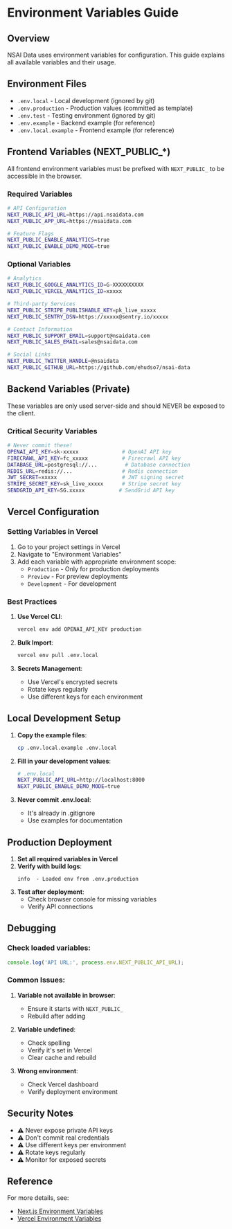 # Environment Variables Guide

## Overview

NSAI Data uses environment variables for configuration. This guide explains all available variables and their usage.

## Environment Files

- `.env.local` - Local development (ignored by git)
- `.env.production` - Production values (committed as template)
- `.env.test` - Testing environment (ignored by git)
- `.env.example` - Backend example (for reference)
- `.env.local.example` - Frontend example (for reference)

## Frontend Variables (NEXT_PUBLIC_*)

All frontend environment variables must be prefixed with `NEXT_PUBLIC_` to be accessible in the browser.

### Required Variables

```bash
# API Configuration
NEXT_PUBLIC_API_URL=https://api.nsaidata.com
NEXT_PUBLIC_APP_URL=https://nsaidata.com

# Feature Flags
NEXT_PUBLIC_ENABLE_ANALYTICS=true
NEXT_PUBLIC_ENABLE_DEMO_MODE=true
```

### Optional Variables

```bash
# Analytics
NEXT_PUBLIC_GOOGLE_ANALYTICS_ID=G-XXXXXXXXXX
NEXT_PUBLIC_VERCEL_ANALYTICS_ID=xxxxx

# Third-party Services
NEXT_PUBLIC_STRIPE_PUBLISHABLE_KEY=pk_live_xxxxx
NEXT_PUBLIC_SENTRY_DSN=https://xxxxx@sentry.io/xxxxx

# Contact Information
NEXT_PUBLIC_SUPPORT_EMAIL=support@nsaidata.com
NEXT_PUBLIC_SALES_EMAIL=sales@nsaidata.com

# Social Links
NEXT_PUBLIC_TWITTER_HANDLE=@nsaidata
NEXT_PUBLIC_GITHUB_URL=https://github.com/ehudso7/nsai-data
```

## Backend Variables (Private)

These variables are only used server-side and should NEVER be exposed to the client.

### Critical Security Variables

```bash
# Never commit these!
OPENAI_API_KEY=sk-xxxxx              # OpenAI API key
FIRECRAWL_API_KEY=fc_xxxxx           # Firecrawl API key
DATABASE_URL=postgresql://...         # Database connection
REDIS_URL=redis://...                # Redis connection
JWT_SECRET=xxxxx                     # JWT signing secret
STRIPE_SECRET_KEY=sk_live_xxxxx      # Stripe secret key
SENDGRID_API_KEY=SG.xxxxx           # SendGrid API key
```

## Vercel Configuration

### Setting Variables in Vercel

1. Go to your project settings in Vercel
2. Navigate to "Environment Variables"
3. Add each variable with appropriate environment scope:
   - `Production` - Only for production deployments
   - `Preview` - For preview deployments
   - `Development` - For development

### Best Practices

1. **Use Vercel CLI**:
   ```bash
   vercel env add OPENAI_API_KEY production
   ```

2. **Bulk Import**:
   ```bash
   vercel env pull .env.local
   ```

3. **Secrets Management**:
   - Use Vercel's encrypted secrets
   - Rotate keys regularly
   - Use different keys for each environment

## Local Development Setup

1. **Copy the example files**:
   ```bash
   cp .env.local.example .env.local
   ```

2. **Fill in your development values**:
   ```bash
   # .env.local
   NEXT_PUBLIC_API_URL=http://localhost:8000
   NEXT_PUBLIC_ENABLE_DEMO_MODE=true
   ```

3. **Never commit .env.local**:
   - It's already in .gitignore
   - Use examples for documentation

## Production Deployment

1. **Set all required variables in Vercel**
2. **Verify with build logs**:
   ```
   info  - Loaded env from .env.production
   ```
3. **Test after deployment**:
   - Check browser console for missing variables
   - Verify API connections

## Debugging

### Check loaded variables:
```javascript
console.log('API URL:', process.env.NEXT_PUBLIC_API_URL);
```

### Common Issues:

1. **Variable not available in browser**:
   - Ensure it starts with `NEXT_PUBLIC_`
   - Rebuild after adding

2. **Variable undefined**:
   - Check spelling
   - Verify it's set in Vercel
   - Clear cache and rebuild

3. **Wrong environment**:
   - Check Vercel dashboard
   - Verify deployment environment

## Security Notes

- ⚠️ Never expose private API keys
- ⚠️ Don't commit real credentials
- ⚠️ Use different keys per environment
- ⚠️ Rotate keys regularly
- ⚠️ Monitor for exposed secrets

## Reference

For more details, see:
- [Next.js Environment Variables](https://nextjs.org/docs/basic-features/environment-variables)
- [Vercel Environment Variables](https://vercel.com/docs/environment-variables)